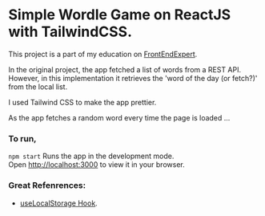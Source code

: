 # Simple Wordle Game on ReactJS with TailwindCSS.

This project is a part of my education on [FrontEndExpert]().

In the original project, the app fetched a list of words from a REST API. However, in this implementation it retrieves the 'word of the day (or fetch?)' from the local list.

I used Tailwind CSS to make the app prettier.

As the app fetches a random word every time the page is loaded ...

### To run,
`npm start`
Runs the app in the development mode.\
Open [http://localhost:3000](http://localhost:3000) to view it in your browser.

### Great Refenrences:
- [useLocalStorage Hook](https://blog.logrocket.com/using-localstorage-react-hooks/).